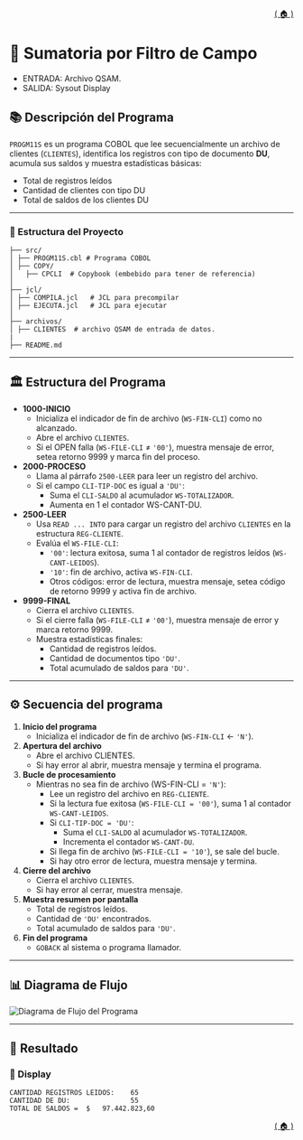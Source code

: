 <div style="text-align: right;">

[( 🏠 )](/)

</div>

# 📄 Sumatoria por Filtro de Campo
  - ENTRADA: Archivo QSAM. 
  - SALIDA: Sysout Display
## 📚 Descripción del Programa
`PROGM11S` es un programa COBOL que lee secuencialmente un archivo de clientes (`CLIENTES`), identifica los registros con tipo de documento **DU**, acumula sus saldos y muestra estadísticas básicas:  
- Total de registros leídos  
- Cantidad de clientes con tipo DU  
- Total de saldos de los clientes DU

---
### 🚀 Estructura del Proyecto
```
├── src/
│ ├── PROGM11S.cbl # Programa COBOL 
│ ├── COPY/
│   ├── CPCLI  # Copybook (embebido para tener de referencia)
│
├── jcl/
│ ├── COMPILA.jcl   # JCL para precompilar
│ ├── EJECUTA.jcl   # JCL para ejecutar
│
├── archivos/
│ ├── CLIENTES  # archivo QSAM de entrada de datos.
|
├── README.md
```
---

## 🏛️ Estructura del Programa 

  - **1000-INICIO**
    - Inicializa el indicador de fin de archivo (`WS-FIN-CLI`) como no alcanzado.
    - Abre el archivo `CLIENTES`.
    - Si el OPEN falla (`WS-FILE-CLI` ≠ `'00'`), muestra mensaje de error, setea retorno 9999 y marca fin del proceso.
  - **2000-PROCESO**
    - Llama al párrafo `2500-LEER` para leer un registro del archivo.
    - Si el campo `CLI-TIP-DOC` es igual a `'DU'`:
      - Suma el `CLI-SALDO` al acumulador `WS-TOTALIZADOR`.
      - Aumenta en 1 el contador WS-CANT-DU.
  - **2500-LEER**
    - Usa `READ ... INTO` para cargar un registro del archivo `CLIENTES` en la estructura `REG-CLIENTE`.
    - Evalúa el `WS-FILE-CLI`:
      - `'00'`: lectura exitosa, suma 1 al contador de registros leídos (`WS-CANT-LEIDOS`).
      - `'10'`: fin de archivo, activa `WS-FIN-CLI`.
      - Otros códigos: error de lectura, muestra mensaje, setea código de retorno 9999 y activa fin de archivo.
  - **9999-FINAL**   
    - Cierra el archivo `CLIENTES`.
    - Si el cierre falla (`WS-FILE-CLI` ≠ `'00'`), muestra mensaje de error y marca retorno 9999.
    - Muestra estadísticas finales:
      - Cantidad de registros leídos.
      - Cantidad de documentos tipo `'DU'`.
      - Total acumulado de saldos para `'DU'`.
---

## ⚙️ Secuencia del programa
1. **Inicio del programa**
    - Inicializa el indicador de fin de archivo (`WS-FIN-CLI` ← `'N'`).
2. **Apertura del archivo**
    - Abre el archivo CLIENTES.
    - Si hay error al abrir, muestra mensaje y termina el programa.
3. **Bucle de procesamiento**
    - Mientras no sea fin de archivo (WS-FIN-CLI = `'N'`):
      - Lee un registro del archivo en `REG-CLIENTE`.
      - Si la lectura fue exitosa (`WS-FILE-CLI = '00'`), suma 1 al contador `WS-CANT-LEIDOS`.
      - Si `CLI-TIP-DOC = 'DU'`:
        - Suma el `CLI-SALDO` al acumulador `WS-TOTALIZADOR`.
        - Incrementa el contador `WS-CANT-DU`.
      - Si llega fin de archivo (`WS-FILE-CLI = '10'`), se sale del bucle.
      - Si hay otro error de lectura, muestra mensaje y termina.
4. **Cierre del archivo**
    - Cierra el archivo `CLIENTES`.
    - Si hay error al cerrar, muestra mensaje.
5. **Muestra resumen por pantalla**
    - Total de registros leídos.
    - Cantidad de `'DU'` encontrados.
    - Total acumulado de saldos para `'DU'`.
6. **Fin del programa**
    - `GOBACK` al sistema o programa llamador.

  
---

## 📊 Diagrama de Flujo
<image src="./GRAFICO.png" alt="Diagrama de Flujo del Programa">

---

## 🎯 Resultado

### 💬 Display 
```TEXT
CANTIDAD REGISTROS LEIDOS:    65              
CANTIDAD DE DU:               55              
TOTAL DE SALDOS =  $   97.442.823,60          
```

<div style="text-align: right;">

[( 🏠 )](/)

</div>